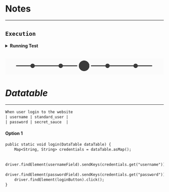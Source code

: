 # Notes

---
## `Execution`

<details>
    <summary><b>Running Test</b></summary>

## [Running Tests]()
### How to run a specific scenario
```bash
mvn test -Dcucumber.filter.tags="@login"
mvn test -Dcucumber.filter.tags="@sauce and not @ignore"
```
```bash
mvn test -D cucumber.filter.name=".*Validate sort options.*"
mvn test -D cucumber.filter.name=".*<scenario name>.*"
```

### How to run scripts in a specific browser with Maven
```bash
mvn test `-Dbrowser=chrome` -Dcucumber.filter.tags="@tagname"
```
### Running only the scenarios that failed in the previous run
```bash
mvn test -Dcucumber.features="@target/rerun.txt"
```
</details>

<br>

![](img/divider.png)


# *Datatable*

---
```gherkin
When user login to the website
| username | standard_user |
| password | secret_sauce  |
```

#### Option 1

```jshelllanguage
public static void login(DataTable dataTable) {
    Map<String, String> credentials = dataTable.asMap();

    driver.findElement(usernameField).sendKeys(credentials.get("username"));
    driver.findElement(passwordField).sendKeys(credentials.get("password"));
    driver.findElement(loginButton).click();
}
```